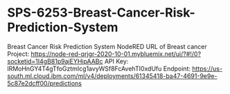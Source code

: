 # SPS-6253-Breast-Cancer-Risk-Prediction-System
Breast Cancer Risk Prediction System
NodeRED URL of Breast cancer Project: https://node-red-qrjgr-2020-10-01.mybluemix.net/ui/?#!/0?socketid=1I4gB81p9ajEYHipAABc 
API Key: lRMoHnGY4T4gTfoGztmIcg1avyWSf8FcAvehTI0xdUfu 
Endpoint: https://us-south.ml.cloud.ibm.com/ml/v4/deployments/61345418-ba47-4691-9e9e-5c87e2dcff00/predictions
